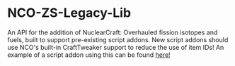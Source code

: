 # NCO-ZS-Legacy-Lib
An API for the addition of NuclearCraft: Overhauled fission isotopes and fuels, built to support pre-existing script addons.
New script addons should use NCO's built-in CraftTweaker support to reduce the use of item IDs!
An example of a script addon using this can be found [here!](https://github.com/turbodiesel4598/NuclearCraft/blob/master/run/resources/nuclearcraft/addons/AddonTest-2.0/scripts/Setup.zs)